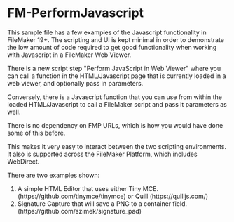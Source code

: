 # FM-PerformJavascript

This sample file has a few examples of the Javascript functionality in FileMaker 19+. The scripting and UI is kept minimal in order to demonstrate the low amount of code required to get good functionality when working with Javascript in a FileMaker Web Viewer. 

There is a new script step "Perform JavaScript in Web Viewer" where you can call a function in the HTML/Javascript page that is currently loaded in a web viewer, and optionally pass in parameters.

Conversely, there is a Javascript function that you can use from within the loaded HTML/Javascript to call a FileMaker script and pass it parameters as well.

There is no dependency on FMP URLs, which is how you would have done some of this before.

This makes it very easy to interact between the two scripting environments. It also is supported across the FileMaker Platform, which includes WebDirect. 

There are two examples shown:
 <ol>
 <li> A simple HTML Editor that uses either Tiny MCE. (https://github.com/tinymce/tinymce) or Quill (https://quilljs.com/)
 <li> Signature Capture that will save a PNG to a container field. (https://github.com/szimek/signature_pad)
 </ol>
